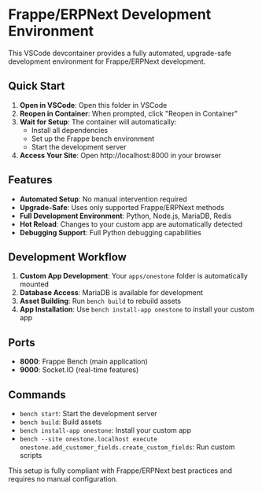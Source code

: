 # Frappe/ERPNext Development Environment

This VSCode devcontainer provides a fully automated, upgrade-safe development environment for Frappe/ERPNext development.

## Quick Start

1. **Open in VSCode**: Open this folder in VSCode
2. **Reopen in Container**: When prompted, click "Reopen in Container"
3. **Wait for Setup**: The container will automatically:
   - Install all dependencies
   - Set up the Frappe bench environment
   - Start the development server
4. **Access Your Site**: Open http://localhost:8000 in your browser

## Features

- **Automated Setup**: No manual intervention required
- **Upgrade-Safe**: Uses only supported Frappe/ERPNext methods
- **Full Development Environment**: Python, Node.js, MariaDB, Redis
- **Hot Reload**: Changes to your custom app are automatically detected
- **Debugging Support**: Full Python debugging capabilities

## Development Workflow

1. **Custom App Development**: Your `apps/onestone` folder is automatically mounted
2. **Database Access**: MariaDB is available for development
3. **Asset Building**: Run `bench build` to rebuild assets
4. **App Installation**: Use `bench install-app onestone` to install your custom app

## Ports

- **8000**: Frappe Bench (main application)
- **9000**: Socket.IO (real-time features)

## Commands

- `bench start`: Start the development server
- `bench build`: Build assets
- `bench install-app onestone`: Install your custom app
- `bench --site onestone.localhost execute onestone.add_customer_fields.create_custom_fields`: Run custom scripts

This setup is fully compliant with Frappe/ERPNext best practices and requires no manual configuration. 
